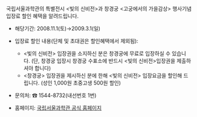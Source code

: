 국립서울과학관의 특별전시 <빛의 신비전>과 창경궁 <고궁에서의 가을감상> 행사기념 입장료 할인 혜택을 알려드립니다.

- 해당기간: 2008.11.1(토)→2009.3.1(일)

- 입장료 할인 내용(단체 및 초대권은 할인혜택에서 제외됨):
  - <빛의 신비전> 입장권을 소지하신 분은 창경궁에 무료로 입장하실 수 있습니다.
    (단, 창경궁 입장시 창경궁 수표소에 반드시 <빛의 신비전>입장권을 제출하셔야 합니다)
  - <창경궁> 입장권을 제시하신 분에 한해 <빛의 신비전> 입장요금을 할인해 드립니다.
    (성인 1,000원 초중고생 500원 할인)

- 문의처: ☎ 1544-8732(내선번호 1번)
- 홈페이지: [국립서울과학관 공식 홈페이지](http://www.scienceillusion.co.kr)
